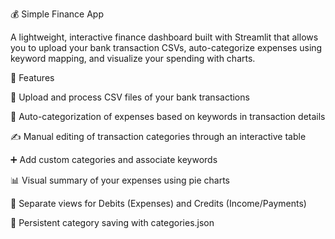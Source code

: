 💰 Simple Finance App

A lightweight, interactive finance dashboard built with Streamlit that allows you to upload your bank transaction CSVs, auto-categorize expenses using keyword mapping, and visualize your spending with charts.

🚀 Features

📂 Upload and process CSV files of your bank transactions

🧠 Auto-categorization of expenses based on keywords in transaction details

✍️ Manual editing of transaction categories through an interactive table

➕ Add custom categories and associate keywords

📊 Visual summary of your expenses using pie charts

💸 Separate views for Debits (Expenses) and Credits (Income/Payments)

📁 Persistent category saving with categories.json
